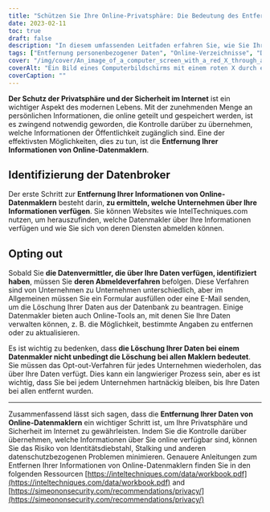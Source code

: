 ```yaml
---
title: "Schützen Sie Ihre Online-Privatsphäre: Die Bedeutung des Entfernens von Informationen von Data Brokern"
date: 2023-02-11
toc: true
draft: false
description: "In diesem umfassenden Leitfaden erfahren Sie, wie Sie Ihre persönlichen Daten schützen können, indem Sie sie aus Online-Verzeichnissen und Datenmaklern entfernen."
tags: ["Entfernung personenbezogener Daten", "Online-Verzeichnisse", "Datenmakler", "Schutz der Privatsphäre", "kompletter Leitfaden", "persönliche Informationen entfernen", "Online-Datenschutz", "Internetprivatsphäre", "Online-Datenschutz", "Datenmakler", "Informationen entfernen", "IntelTechniken", "SimeonOnSecurity", "Online-Sicherheit", "Schutz der Privatsphäre", "Schutz der Online-Privatsphäre"]
cover: "/img/cover/An_image_of_a_computer_screen_with_a_red_X_through_a_list.png"
coverAlt: "Ein Bild eines Computerbildschirms mit einem roten X durch eine Liste mit persönlichen Daten wie Name, Adresse und Telefonnummer, das die Entfernung persönlicher Daten aus Online-Verzeichnissen symbolisiert."
coverCaption: ""
---
```


**Der Schutz der Privatsphäre und der Sicherheit im Internet** ist ein wichtiger Aspekt des modernen Lebens. Mit der zunehmenden Menge an persönlichen Informationen, die online geteilt und gespeichert werden, ist es zwingend notwendig geworden, die Kontrolle darüber zu übernehmen, welche Informationen der Öffentlichkeit zugänglich sind. Eine der effektivsten Möglichkeiten, dies zu tun, ist die **Entfernung Ihrer Informationen von Online-Datenmaklern**.

## Identifizierung der Datenbroker

Der erste Schritt zur **Entfernung Ihrer Informationen von Online-Datenmaklern** besteht darin, **zu ermitteln, welche Unternehmen über Ihre Informationen verfügen**. Sie können Websites wie IntelTechniques.com nutzen, um herauszufinden, welche Datenmakler über Ihre Informationen verfügen und wie Sie sich von deren Diensten abmelden können.

## Opting out

Sobald Sie **die Datenvermittler, die über Ihre Daten verfügen, identifiziert haben**, müssen Sie **deren Abmeldeverfahren** befolgen. Diese Verfahren sind von Unternehmen zu Unternehmen unterschiedlich, aber im Allgemeinen müssen Sie ein Formular ausfüllen oder eine E-Mail senden, um die Löschung Ihrer Daten aus der Datenbank zu beantragen. Einige Datenmakler bieten auch Online-Tools an, mit denen Sie Ihre Daten verwalten können, z. B. die Möglichkeit, bestimmte Angaben zu entfernen oder zu aktualisieren.

Es ist wichtig zu bedenken, dass **die Löschung Ihrer Daten bei einem Datenmakler nicht unbedingt die Löschung bei allen Maklern bedeutet**. Sie müssen das Opt-out-Verfahren für jedes Unternehmen wiederholen, das über Ihre Daten verfügt. Dies kann ein langwieriger Prozess sein, aber es ist wichtig, dass Sie bei jedem Unternehmen hartnäckig bleiben, bis Ihre Daten bei allen entfernt wurden.

_________________________

Zusammenfassend lässt sich sagen, dass die **Entfernung Ihrer Daten von Online-Datenmaklern** ein wichtiger Schritt ist, um Ihre Privatsphäre und Sicherheit im Internet zu gewährleisten. Indem Sie die Kontrolle darüber übernehmen, welche Informationen über Sie online verfügbar sind, können Sie das Risiko von Identitätsdiebstahl, Stalking und anderen datenschutzbezogenen Problemen minimieren. Genauere Anleitungen zum Entfernen Ihrer Informationen von Online-Datenmaklern finden Sie in den folgenden Ressourcen [https://inteltechniques.com/data/workbook.pdf](https://inteltechniques.com/data/workbook.pdf) and [https://simeononsecurity.com/recommendations/privacy/](https://simeononsecurity.com/recommendations/privacy/)



